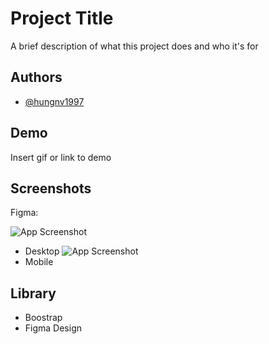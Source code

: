 # Project Title

A brief description of what this project does and who it's for


## Authors

- [@hungnv1997](https://github.com/hungnv1997)

  
## Demo

Insert gif or link to demo

  
## Screenshots
Figma:


![App Screenshot](https://via.placeholder.com/468x300?text=App+Screenshot+Here)
- Desktop
![App Screenshot](https://via.placeholder.com/468x300?text=App+Screenshot+Here)
- Mobile
## Library

- Boostrap
- Figma Design